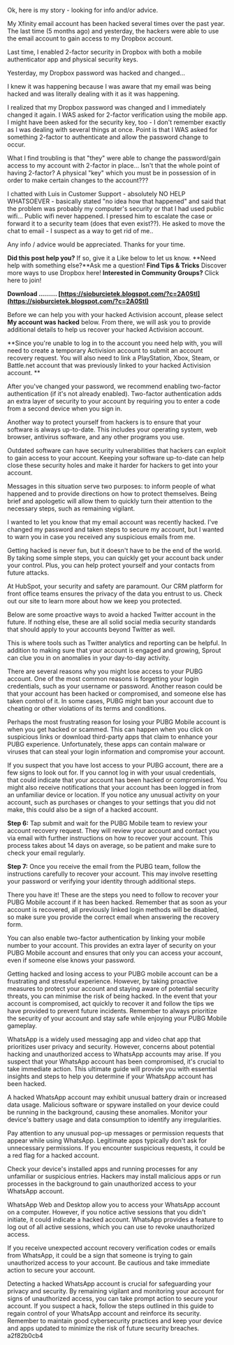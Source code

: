 
 
Ok, here is my story - looking for info and/or advice. 

My Xfinity email account has been hacked several times over the past year. The last time (5 months ago) and yesterday, the hackers were able to use the email account to gain access to my Dropbox account. 

Last time, I enabled 2-factor security in Dropbox with both a mobile authenticator app and physical security keys.

Yesterday, my Dropbox password was hacked and changed... 

I knew it was happening because I was aware that my email was being hacked and was literally dealing with it as it was happening. 

I realized that my Dropbox password was changed and I immediately changed it again. I WAS asked for 2-factor verification using the mobile app. I might have been asked for the security key, too - I don't remember exactly as I was dealing with several things at once. Point is that I WAS asked for something 2-factor to authenticate and allow the password change to occur.

What I find troubling is that "they" were able to change the password/gain access to my account with 2-factor in place... Isn't that the whole point of having 2-factor? A physical "key" which you must be in possession of in order to make certain changes to the account??? 

I chatted with Luis in Customer Support - absolutely NO HELP WHATSOEVER - basically stated "no idea how that happened" and said that the problem was probably my computer's security or that I had used public wifi... Public wifi never happened. I pressed him to escalate the case or forward it to a security team (does that even exist??). He asked to move the chat to email - I suspect as a way to get rid of me..

Any info / advice would be appreciated. Thanks for your time.
 
**Did this post help you?** If so, give it a Like below to let us know.
**Need help with something else?**Ask me a question!
**Find Tips & Tricks** Discover more ways to use Dropbox here!
**Interested in Community Groups?** Click here to join!

 
**Download ……… [https://sioburcietek.blogspot.com/?c=2A0StI](https://sioburcietek.blogspot.com/?c=2A0StI)**


 
Before we can help you with your hacked Activision account, please select **My account was hacked** below. From there, we will ask you to provide additional details to help us recover your hacked Activision account.
 
**Since you're unable to log in to the account you need help with, you will need to create a temporary Activision account to submit an account recovery request. You will also need to link a PlayStation, Xbox, Steam, or Battle.net account that was previously linked to your hacked Activision account.
**
 
After you've changed your password, we recommend enabling two-factor authentication (if it's not already enabled). Two-factor authentication adds an extra layer of security to your account by requiring you to enter a code from a second device when you sign in.
 
Another way to protect yourself from hackers is to ensure that your software is always up-to-date. This includes your operating system, web browser, antivirus software, and any other programs you use.
 
Outdated software can have security vulnerabilities that hackers can exploit to gain access to your account. Keeping your software up-to-date can help close these security holes and make it harder for hackers to get into your account.
 
Messages in this situation serve two purposes: to inform people of what happened and to provide directions on how to protect themselves. Being brief and apologetic will allow them to quickly turn their attention to the necessary steps, such as remaining vigilant.
 
I wanted to let you know that my email account was recently hacked. I've changed my password and taken steps to secure my account, but I wanted to warn you in case you received any suspicious emails from me.

Getting hacked is never fun, but it doesn't have to be the end of the world. By taking some simple steps, you can quickly get your account back under your control. Plus, you can help protect yourself and your contacts from future attacks.
 
At HubSpot, your security and safety are paramount. Our CRM platform for front office teams ensures the privacy of the data you entrust to us. Check out our site to learn more about how we keep you protected.
 
Below are some proactive ways to avoid a hacked Twitter account in the future. If nothing else, these are all solid social media security standards that should apply to your accounts beyond Twitter as well.
 
This is where tools such as Twitter analytics and reporting can be helpful. In addition to making sure that your account is engaged and growing, Sprout can clue you in on anomalies in your day-to-day activity.
 
There are several reasons why you might lose access to your PUBG account. One of the most common reasons is forgetting your login credentials, such as your username or password. Another reason could be that your account has been hacked or compromised, and someone else has taken control of it. In some cases, PUBG might ban your account due to cheating or other violations of its terms and conditions.
 
Perhaps the most frustrating reason for losing your PUBG Mobile account is when you get hacked or scammed. This can happen when you click on suspicious links or download third-party apps that claim to enhance your PUBG experience. Unfortunately, these apps can contain malware or viruses that can steal your login information and compromise your account.
 
If you suspect that you have lost access to your PUBG account, there are a few signs to look out for. If you cannot log in with your usual credentials, that could indicate that your account has been hacked or compromised. You might also receive notifications that your account has been logged in from an unfamiliar device or location. If you notice any unusual activity on your account, such as purchases or changes to your settings that you did not make, this could also be a sign of a hacked account.
 
**Step 6:** Tap submit and wait for the PUBG Mobile team to review your account recovery request. They will review your account and contact you via email with further instructions on how to recover your account. This process takes about 14 days on average, so be patient and make sure to check your email regularly.
 
**Step 7:** Once you receive the email from the PUBG team, follow the instructions carefully to recover your account. This may involve resetting your password or verifying your identity through additional steps.
 
There you have it! These are the steps you need to follow to recover your PUBG Mobile account if it has been hacked. Remember that as soon as your account is recovered, all previously linked login methods will be disabled, so make sure you provide the correct email when answering the recovery form.
 
You can also enable two-factor authentication by linking your mobile number to your account. This provides an extra layer of security on your PUBG Mobile account and ensures that only you can access your account, even if someone else knows your password.
 
Getting hacked and losing access to your PUBG mobile account can be a frustrating and stressful experience. However, by taking proactive measures to protect your account and staying aware of potential security threats, you can minimise the risk of being hacked. In the event that your account is compromised, act quickly to recover it and follow the tips we have provided to prevent future incidents. Remember to always prioritize the security of your account and stay safe while enjoying your PUBG Mobile gameplay.
 
WhatsApp is a widely used messaging app and video chat app that prioritizes user privacy and security. However, concerns about potential hacking and unauthorized access to WhatsApp accounts may arise. If you suspect that your WhatsApp account has been compromised, it's crucial to take immediate action. This ultimate guide will provide you with essential insights and steps to help you determine if your WhatsApp account has been hacked.
 

A hacked WhatsApp account may exhibit unusual battery drain or increased data usage. Malicious software or spyware installed on your device could be running in the background, causing these anomalies. Monitor your device's battery usage and data consumption to identify any irregularities.
 

Pay attention to any unusual pop-up messages or permission requests that appear while using WhatsApp. Legitimate apps typically don't ask for unnecessary permissions. If you encounter suspicious requests, it could be a red flag for a hacked account.
 

Check your device's installed apps and running processes for any unfamiliar or suspicious entries. Hackers may install malicious apps or run processes in the background to gain unauthorized access to your WhatsApp account.
 

WhatsApp Web and Desktop allow you to access your WhatsApp account on a computer. However, if you notice active sessions that you didn't initiate, it could indicate a hacked account. WhatsApp provides a feature to log out of all active sessions, which you can use to revoke unauthorized access.
 

If you receive unexpected account recovery verification codes or emails from WhatsApp, it could be a sign that someone is trying to gain unauthorized access to your account. Be cautious and take immediate action to secure your account.
 

Detecting a hacked WhatsApp account is crucial for safeguarding your privacy and security. By remaining vigilant and monitoring your account for signs of unauthorized access, you can take prompt action to secure your account. If you suspect a hack, follow the steps outlined in this guide to regain control of your WhatsApp account and reinforce its security. Remember to maintain good cybersecurity practices and keep your device and apps updated to minimize the risk of future security breaches.
 a2f82b0cb4
 
